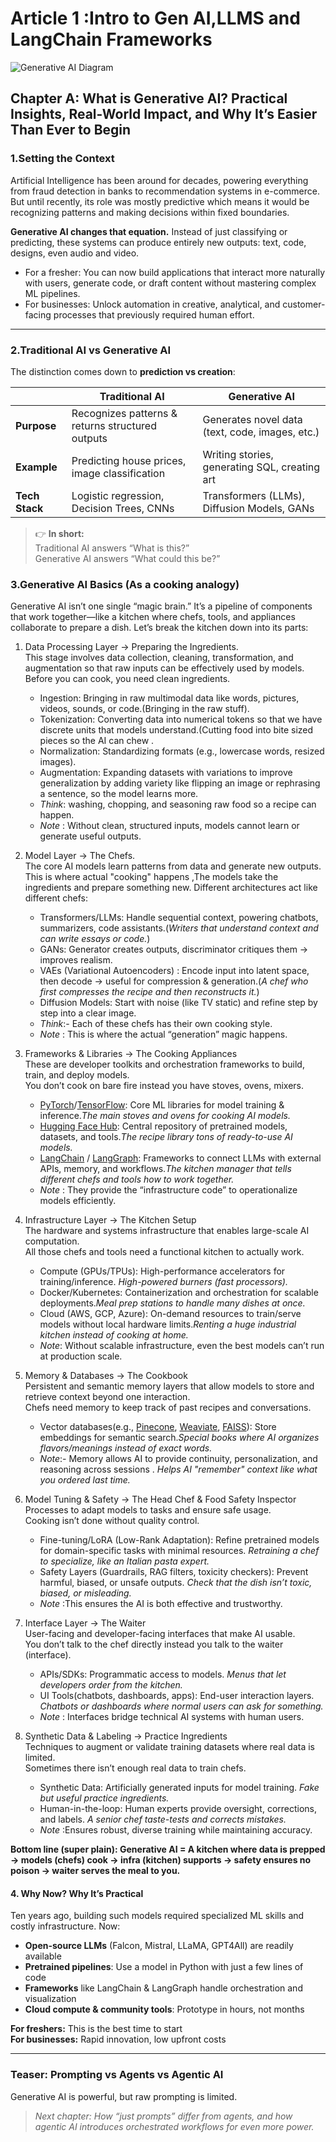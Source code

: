 # Article 1 :Intro to Gen AI,LLMS and LangChain Frameworks
 ![Generative AI Diagram](https://drive.google.com/uc?export=view&id=1nLrHYcZ4-pea9MBU91p7kq9gAWjy5vQR)
## Chapter A: What is Generative AI? Practical Insights, Real-World Impact, and Why It’s Easier Than Ever to Begin


### **1.Setting the Context**
Artificial Intelligence has been around for decades, powering everything from fraud detection in banks to recommendation systems in e-commerce. But until recently, its role was mostly predictive which means it would be recognizing patterns and making decisions within fixed boundaries.

**Generative AI changes that equation.** Instead of just classifying or predicting, these systems can produce entirely new outputs: text, code, designs, even audio and video.

* For a fresher: You can now build applications that interact more naturally with users, generate code, or draft content without mastering complex ML pipelines.  
* For businesses: Unlock automation in creative, analytical, and customer-facing processes that previously required human effort.
---
### **2.Traditional AI vs Generative AI**

The distinction comes down to **prediction vs creation**:

|                | Traditional AI                                    | Generative AI                                                |
|----------------|---------------------------------------------------|--------------------------------------------------------------|
| **Purpose**    | Recognizes patterns & returns structured outputs  | Generates novel data (text, code, images, etc.)              |
| **Example**    | Predicting house prices, image classification     | Writing stories, generating SQL, creating art                |
| **Tech Stack** | Logistic regression, Decision Trees, CNNs         | Transformers (LLMs), Diffusion Models, GANs                  |

> 👉 **In short:**  
> Traditional AI answers “What is this?”  
> Generative AI answers “What could this be?”

### **3.Generative AI Basics (As a cooking analogy)**
Generative AI isn’t one single “magic brain.”
It’s a pipeline of components that work together—like a kitchen where chefs, tools, and appliances collaborate to prepare a dish.
Let’s break the kitchen down into its parts:

1. Data Processing Layer → Preparing the Ingredients.  
   This stage involves data collection, cleaning, transformation, and augmentation so that raw inputs can be effectively used by models.
   Before you can cook, you need clean ingredients.  
   - Ingestion: Bringing in raw multimodal data like words, pictures, videos, sounds, or code.(Bringing in the raw stuff).  
   - Tokenization: Converting data into numerical tokens so that we have discrete units that models understand.(Cutting food into bite sized pieces so the AI can chew .  
   - Normalization: Standardizing formats (e.g., lowercase words, resized images).  
   - Augmentation: Expanding datasets with variations to improve generalization by adding variety like flipping an image or rephrasing a sentence, so the model learns more.  
   - *Think*: washing, chopping, and seasoning raw food so a recipe can happen.  
   - *Note* : Without clean, structured inputs, models cannot learn or generate useful outputs.

2. Model Layer → The Chefs.  
   The core AI models learn patterns from data and generate new outputs. 
   This is where actual "cooking" happens ,The models take the ingredients and prepare something new.
   Different architectures act like different chefs:  
   - Transformers/LLMs: Handle sequential context, powering chatbots, summarizers, code assistants.(*Writers that understand context and can write essays or code.*)  
   - GANs: Generator creates outputs, discriminator critiques them → improves realism.  
   - VAEs (Variational Autoencoders) : Encode input into latent space, then decode → useful for compression & generation.(*A chef who first compresses the recipe and then reconstructs it.*)  
   - Diffusion Models: Start with noise (like TV static) and refine step by step into a clear image.  
   - *Think*:- Each of these chefs has their own cooking style.  
   - *Note* : This is where the actual “generation” magic happens.


3. Frameworks & Libraries → The Cooking Appliances  
   These are developer toolkits and orchestration frameworks to build, train, and deploy models.  
   You don’t cook on bare fire instead you have stoves, ovens, mixers.  

   - [PyTorch](https://docs.pytorch.org/docs/stable/index.html)/[TensorFlow](https://www.tensorflow.org/tutorials): Core ML libraries for model training & inference.*The main stoves and ovens for cooking AI models.*  
   - [Hugging Face Hub](https://huggingface.co/docs/hub/en/index): Central repository of pretrained models, datasets, and tools.*The recipe library tons of ready-to-use AI models.*  
   - [LangChain](https://python.langchain.com/docs/introduction/) / [LangGraph](https://langchain-ai.github.io/langgraph/?_gl=1*pkfe5f*_gcl_au*MTg5MTQ3NjQ0NS4xNzU2MjM4OTcx*_ga*MTkyNjE3NDIxLjE3NTU5Mzg2NjU.*_ga_47WX3HKKY2*czE3NTc1MjM1NTQkbzQkZzAkdDE3NTc1MjM1NTQkajYwJGwwJGgw): Frameworks to connect LLMs with external APIs, memory, and workflows.*The kitchen manager that tells different chefs and tools how to work together.*  
   - *Note* : They provide the “infrastructure code” to operationalize models efficiently.  

4. Infrastructure Layer → The Kitchen Setup  
   The hardware and systems infrastructure that enables large-scale AI computation.  
   All those chefs and tools need a functional kitchen to actually work.  

   - Compute (GPUs/TPUs): High-performance accelerators for training/inference. *High-powered burners (fast processors).*  
   - Docker/Kubernetes: Containerization and orchestration for scalable deployments.*Meal prep stations to handle many dishes at once.*  
   - Cloud (AWS, GCP, Azure): On-demand resources to train/serve models without local hardware limits.*Renting a huge industrial kitchen instead of cooking at home.*
   - *Note*: Without scalable infrastructure, even the best models can’t run at production scale.  

5. Memory & Databases → The Cookbook   
   Persistent and semantic memory layers that allow models to store and retrieve context beyond one interaction.  
   Chefs need memory to keep track of past recipes and conversations.  

   - Vector databases(e.g., [Pinecone](https://docs.pinecone.io/guides/get-started/overview), [Weaviate](https://docs.weaviate.io/weaviate), [FAISS](https://medium.com/@mrcoffeeai/faiss-vector-database-be3a9725172f)): Store embeddings for semantic search.*Special books where AI organizes flavors/meanings instead of exact words.*    
    - *Note*:- Memory allows AI to provide continuity, personalization, and reasoning across sessions . *Helps AI "remember" context like what you ordered last time.*  

6. Model Tuning & Safety → The Head Chef & Food Safety Inspector  
   Processes to adapt models to tasks and ensure safe usage.   
   Cooking isn’t done without quality control.  

   - Fine-tuning/LoRA (Low-Rank Adaptation): Refine pretrained models for domain-specific tasks with minimal resources. *Retraining a chef to specialize, like an Italian pasta expert.*  
   - Safety Layers (Guardrails, RAG filters, toxicity checkers): Prevent harmful, biased, or unsafe outputs. *Check that the dish isn’t toxic, biased, or misleading.*  
   - *Note* :This ensures the AI is both effective and trustworthy.


7. Interface Layer → The Waiter  
   User-facing and developer-facing interfaces that make AI usable.  
   You don’t talk to the chef directly instead you talk to the waiter (interface).    

   - APIs/SDKs: Programmatic access to models. *Menus that let developers order from the kitchen.*  
   - UI Tools(chatbots, dashboards, apps): End-user interaction layers. *Chatbots or dashboards where normal users can ask for something.*  
   - *Note* : Interfaces bridge technical AI systems with human users.

8. Synthetic Data & Labeling → Practice Ingredients  
   Techniques to augment or validate training datasets where real data is limited.  
   Sometimes there isn’t enough real data to train chefs.  

   - Synthetic Data: Artificially generated inputs for model training. *Fake but useful practice ingredients.*  
   - Human-in-the-loop: Human experts provide oversight, corrections, and labels. *A senior chef taste-tests and corrects mistakes.*  
   - *Note* :Ensures robust, diverse training while maintaining accuracy.

**Bottom line (super plain):
Generative AI = A kitchen where data is prepped → models (chefs) cook → infra (kitchen) supports → safety ensures no poison → waiter serves the meal to you.**

#### 4. Why Now? Why It’s Practical

Ten years ago, building such models required specialized ML skills and costly infrastructure. Now:

- **Open-source LLMs** (Falcon, Mistral, LLaMA, GPT4All) are readily available
- **Pretrained pipelines**: Use a model in Python with just a few lines of code
- **Frameworks** like LangChain & LangGraph handle orchestration and visualization
- **Cloud compute & community tools**: Prototype in hours, not months

**For freshers:** This is the best time to start  
**For businesses:** Rapid innovation, low upfront costs

***

### Teaser: Prompting vs Agents vs Agentic AI

Generative AI is powerful, but raw prompting is limited.

> *Next chapter: How “just prompts” differ from agents, and how agentic AI introduces orchestrated workflows for even more power.*



